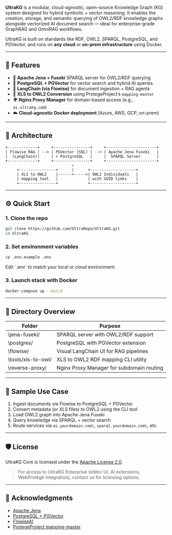 **UltraKG** is a modular, cloud-agnostic, open-source Knowledge Graph (KG) system designed for hybrid symbolic + vector reasoning. It enables the creation, storage, and semantic querying of OWL2/RDF knowledge graphs alongside vectorized AI document search — ideal for enterprise-grade GraphRAG and OmniRAG workflows.

UltraKG is built on standards like RDF, OWL2, SPARQL, PostgreSQL, and PGVector, and runs on **any cloud** or **on-prem infrastructure** using Docker.

---

## 🚀 Features

- 🧠 **Apache Jena + Fuseki** SPARQL server for OWL2/RDF querying
- 🐘 **PostgreSQL + PGVector** for vector search and hybrid AI queries
- 🔄 **LangChain (via Flowise)** for document ingestion + RAG agents
- 📄 **XLS to OWL2 Conversion** using ProtegeProject’s `mapping-master`
- 🌍 **Nginx Proxy Manager** for domain-based access (e.g., `ai.ultrakg.com`)
- ☁️ **Cloud-agnostic Docker deployment** (Azure, AWS, GCP, on-prem)

---

## 🧱 Architecture

``` plaintext
+-------------+     +----------------+     +----------------------+
| Flowise RAG | --> | PGVector (SQL) | --> | Apache Jena Fuseki   |
|  (LangChain)|     | + PostgreSQL   |     |  SPARQL Server       |
+-------------+     +----------------+     +----------------------+
                             ↑
     +----------------+      |      +--------------------+
     | XLS to OWL2    |------+----->| OWL2 Individuals   |
     | mapping tool   |             | with GUID links    |
     +----------------+             +--------------------+
```

---

## ⚙️ Quick Start

### 1. Clone the repo

``` bash
git clone https://github.com/UltraRepo/UltraKG.git
cd UltraKG
``` 

### 2. Set environment variables

``` bash
cp .env.example .env
``` 

Edit \`.env\` to match your local or cloud environment.

### 3. Launch stack with Docker

``` bash
docker-compose up --build
``` 

---

## 📂 Directory Overview

| Folder | Purpose |
|--------|---------|
| \jena-fuseki/ | SPARQL server with OWL2/RDF support |
| \postgres/ | PostgreSQL with PGVector extension |
| \flowise/ | Visual LangChain UI for RAG pipelines |
| \tools/xls-to-owl/ | XLS to OWL2 RDF mapping CLI utility |
| \reverse-proxy/ | Nginx Proxy Manager for subdomain routing |

---

## 🧪 Sample Use Case

1. Ingest documents via Flowise to PostgreSQL + PGVector
2. Convert metadata (or XLS files) to OWL2 using the CLI tool
3. Load OWL2 graph into Apache Jena Fuseki
4. Query knowledge via SPARQL + vector search
5. Route services via `ai.yourdomain.com\`, `sparql.yourdomain.com\`, etc.

---

## 🛡 License

UltraKG Core is licensed under the [Apache License 2.0](https://www.apache.org/licenses/LICENSE-2.0).

> For access to UltraKG Enterprise (editor UI, AI extensions, WebProtégé integration), contact us for licensing options.

---

## 🙌 Acknowledgments

- [Apache Jena](https://jena.apache.org/)
- [PostgreSQL + PGVector](https://github.com/pgvector/pgvector)
- [FlowiseAI](https://github.com/FlowiseAI/Flowise)
- [ProtegeProject mapping-master](https://github.com/protegeproject/mapping-master)
